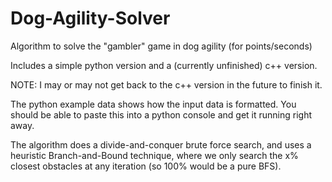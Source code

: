 # Dog-Agility-Solver

Algorithm to solve the "gambler" game in dog agility (for points/seconds)

Includes a simple python version and a (currently unfinished) c++ version. 

NOTE: I may or may not get back to the c++ version in the future to finish it.

The python example data shows how the input data is formatted. You should be able to paste this into a python console and get it running right away.

The algorithm does a divide-and-conquer brute force search, and uses a heuristic Branch-and-Bound technique, where we only search the x% closest obstacles at any iteration (so 100% would be a pure BFS). 

